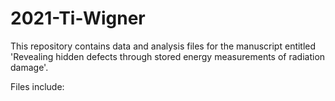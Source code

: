 # 2021-Ti-Wigner

This repository contains data and analysis files for the manuscript entitled 'Revealing hidden defects through stored energy measurements of radiation damage'.

Files include:
